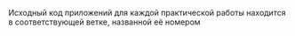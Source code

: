 Исходный код приложений для каждой практической работы находится в соответствующей ветке, названной её номером
